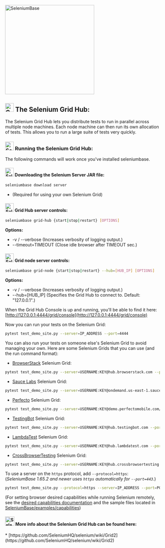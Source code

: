 [<img src="https://seleniumbase.io/cdn/img/super_logo_sb.png" title="SeleniumBase" width="290">](https://github.com/seleniumbase/SeleniumBase/blob/master/README.md)

<h2><img src="https://seleniumbase.io/img/logo6.png" title="SeleniumBase" width="28" /> The Selenium Grid Hub:</h2>

The Selenium Grid Hub lets you distribute tests to run in parallel across multiple node machines. Each node machine can then run its own allocation of tests. This allows you to run a large suite of tests very quickly.

<h3><img src="https://seleniumbase.io/img/logo6.png" title="SeleniumBase" width="28" /> Running the Selenium Grid Hub:</h3>

The following commands will work once you've installed seleniumbase.

<h4><img src="https://seleniumbase.io/img/logo6.png" title="SeleniumBase" width="28" /> Downloading the Selenium Server JAR file:</h4>

```bash
seleniumbase download server
```

* (Required for using your own Selenium Grid)

<h4><img src="https://seleniumbase.io/img/logo6.png" title="SeleniumBase" width="28" /> Grid Hub server controls:</h4>

```bash
seleniumbase grid-hub {start|stop|restart} [OPTIONS]
```

<b>Options:</b>
<ul>
<li> -v / --verbose  (Increases verbosity of logging output.)</li>
<li> --timeout=TIMEOUT  (Close idle browser after TIMEOUT sec.)</li>
</ul>

<h4><img src="https://seleniumbase.io/img/logo6.png" title="SeleniumBase" width="28" /> Grid node server controls:</h4>

```bash
seleniumbase grid-node {start|stop|restart} --hub=[HUB_IP] [OPTIONS]
```

<b>Options:</b>
<ul>
<li> -v / --verbose  (Increases verbosity of logging output.)</li>
<li> --hub=[HUB_IP]  (Specifies the Grid Hub to connect to. Default: "127.0.0.1".)</li>
</ul>

When the Grid Hub Console is up and running, you'll be able to find it here: [http://127.0.0.1:4444/grid/console](http://127.0.0.1:4444/grid/console)

Now you can run your tests on the Selenium Grid:

```bash
pytest test_demo_site.py --server=IP_ADDRESS --port=4444
```

You can also run your tests on someone else's Selenium Grid to avoid managing your own. Here are some Selenium Grids that you can use (and the run command format):

* [BrowserStack](https://www.browserstack.com/automate#) Selenium Grid:

```bash
pytest test_demo_site.py --server=USERNAME:KEY@hub.browserstack.com --port=80
```

* [Sauce Labs](https://saucelabs.com/products/open-source-frameworks/selenium) Selenium Grid:

```bash
pytest test_demo_site.py --server=USERNAME:KEY@ondemand.us-east-1.saucelabs.com --port=443 --protocol=https
```

* [Perfecto](https://www.perfecto.io/integrations/selenium) Selenium Grid:

```bash
pytest test_demo_site.py --server=USERNAME:KEY@demo.perfectomobile.com/nexperience/perfectomobile --port=443
```

* [TestingBot](https://testingbot.com/features) Selenium Grid:

```bash
pytest test_demo_site.py --server=USERNAME:KEY@hub.testingbot.com --port=80
```

* [LambdaTest](https://www.lambdatest.com/selenium-automation) Selenium Grid:

```bash
pytest test_demo_site.py --server=USERNAME:KEY@hub.lambdatest.com --port=80
```

* [CrossBrowserTesting](https://help.crossbrowsertesting.com/selenium-testing/getting-started/python/) Selenium Grid:

```bash
pytest test_demo_site.py --server=USERNAME:KEY@hub.crossbrowsertesting.com --port=80
```

To use a server on the ``https`` protocol, add ``--protocol=https``:
(<i>SeleniumBase 1.65.2 and newer uses ``https`` automatically for ``--port=443``.</i>)

```bash
pytest test_demo_site.py --protocol=https --server=IP_ADDRESS --port=PORT
```

(For setting browser desired capabilities while running Selenium remotely, see the <a href="https://seleniumbase.io/help_docs/desired_capabilities/">desired capabilities documentation</a> and the sample files located in <a href="https://github.com/seleniumbase/SeleniumBase/tree/master/examples/capabilities">SeleniumBase/examples/capabilities</a>)

<h4><img src="https://seleniumbase.io/img/sb_icon.png" title="SeleniumBase" width="30" /> More info about the Selenium Grid Hub can be found here:</h4>
* [https://github.com/SeleniumHQ/selenium/wiki/Grid2](https://github.com/SeleniumHQ/selenium/wiki/Grid2)
